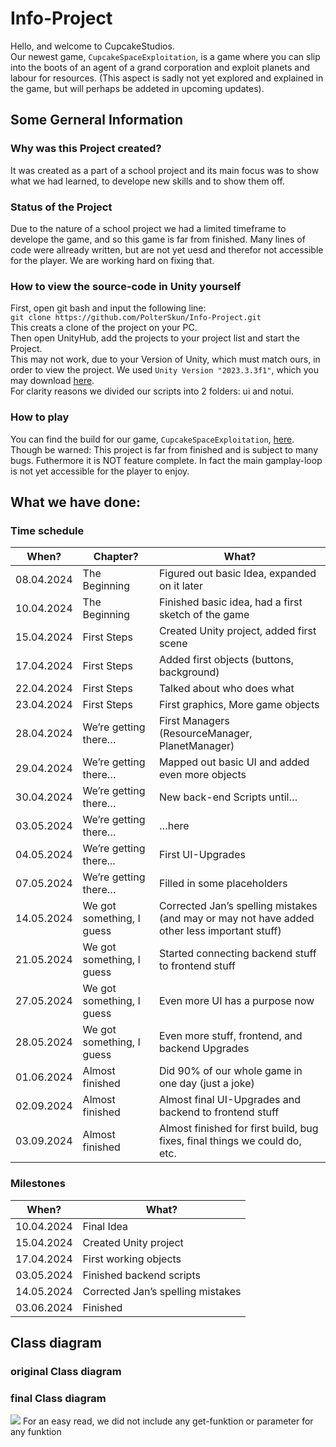 # Info-Project
Hello, and welcome to CupcakeStudios.\
Our newest game, `CupcakeSpaceExploitation`, is a game where you can slip into the boots of an agent of a grand corporation and exploit planets and labour for resources. (This aspect is sadly not yet explored and explained in the game, but will perhaps be addeted in upcoming updates).
## Some Gerneral Information
### Why was this Project created?
It was created as a part of a school project and its main focus was to show what we had learned, to develope new skills and to show them off.
### Status of the Project
Due to the nature of a school project we had a limited timeframe to develope the game, and so this game is far from finished. Many lines of code were allready written, but are not yet uesd and therefor not accessible for the player. We are working hard on fixing that.
### How to view the source-code in Unity yourself
First, open git bash and input the following line:\
`git clone https://github.com/PolterSkun/Info-Project.git`\
This creats a clone of the project on your PC.\
Then open UnityHub, add the projects to your project list and start the Project.\
This may not work, due to your Version of Unity, which must match ours, in order to view the project. We used `Unity Version "2023.3.3f1"`, which you may download [here]().\
For clarity reasons we divided our scripts into 2 folders: ui and notui.

### How to play
You can find the build for our game, `CupcakeSpaceExploitation`, [here](). Though be warned: This project is far from finished and is subject to many bugs. Futhermore it is NOT feature complete. In fact the main gamplay-loop is not yet accessible for the player to enjoy.

## What we have done:
### Time schedule 

| **When?** | **Chapter?** | **What?** |
  | --- | --- | --- |
  | 08.04.2024 | The Beginning | Figured out basic Idea, expanded on it later| 
  | 10.04.2024 | The Beginning | Finished basic idea, had a first sketch of the game|
  | 15.04.2024 | First Steps | Created Unity project, added first scene |
  | 17.04.2024 | First Steps | Added first objects (buttons, background) | 
  | 22.04.2024 | First Steps | Talked about who does what | 
  | 23.04.2024 | First Steps | First graphics, More game objects |
  | 28.04.2024 | We’re getting there… | First Managers (ResourceManager, PlanetManager) | 
  | 29.04.2024 | We’re getting there… | Mapped out basic UI and added even more objects |
  | 30.04.2024 | We’re getting there… | New back-end Scripts until… |
  | 03.05.2024 | We’re getting there… | …here |
  | 04.05.2024 | We’re getting there... | First UI-Upgrades | 
  | 07.05.2024 | We’re getting there… | Filled in some placeholders | 
  | 14.05.2024 | We got something, I guess | Corrected Jan’s spelling mistakes (and may or may not have added other less   important stuff) | 
  | 21.05.2024 | We got something, I guess | Started connecting backend stuff to frontend stuff | 
  | 27.05.2024 | We got something, I guess | Even more UI has a purpose now | 
  | 28.05.2024 | We got something, I guess | Even more stuff, frontend, and backend Upgrades |
  | 01.06.2024 | Almost finished | Did 90% of our whole game in one day (just a joke) |
  | 02.09.2024 | Almost finished | Almost final UI-Upgrades and backend to frontend stuff |
  | 03.09.2024 | Almost finished | Almost finished for first build, bug fixes, final things we could do, etc. |

### Milestones
  | **When?** | **What?** |
  | --- | --- |
  | 10.04.2024 | Final Idea |
  | 15.04.2024 | Created Unity project | 
  | 17.04.2024 | First working objects |
  | 03.05.2024 | Finished backend scripts |
  | 14.05.2024 | Corrected Jan’s spelling mistakes | 
  | 03.06.2024 | Finished |

  
## Class diagram
### original Class diagram
### final Class diagram
![](https://github.com/PolterSkun/Info-Project/blob/5dbfc0751d63d14940d7eec144a27f13051370d9/Classdiagram.vpd)
For an easy read, we did not include any get-funktion or parameter for any funktion
